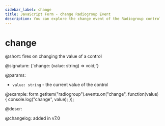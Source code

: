```yaml
---
sidebar_label: change
title: JavaScript Form - change Radiogroup Event 
description: You can explore the change event of the Radiogroup control of Form in the documentation of the DHTMLX JavaScript UI library. Browse developer guides and API reference, try out code examples and live demos, and download a free 30-day evaluation version of DHTMLX Suite.
---
```


# change

@short: fires on changing the value of a control

@signature: {'change: (value: string) => void;'} 

@params:
- `value: string` - the current value of the control

@example:
form.getItem("radiogroup").events.on("change", function(value) {
    console.log("change", value);
});

@descr:

@changelog: added in v7.0
